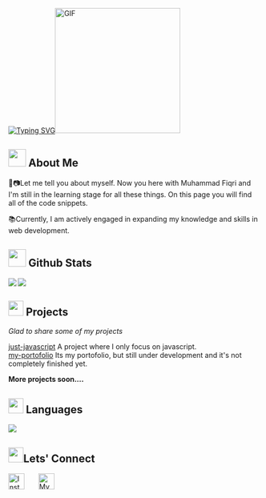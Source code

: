 [![Typing SVG](https://readme-typing-svg.demolab.com?font=Dancing+Script&size=60&pause=300&color=EEE8AA&center=true&vCenter=true&multiline=true&width=500&height=200&weight=200&lines=permenkojek+)](https://git.io/typing-svg)<img src="https://steamuserimages-a.akamaihd.net/ugc/1631947648964785474/81CBA15178466DD47195A239232202E78987B714/?imw=637&imh=358&ima=fit&impolicy=Letterbox&imcolor=%23000000&letterbox=true" width="250px" alt="GIF"  align-item="center"> 

## <img src="https://media1.giphy.com/media/B4dt6rXq6nABilHTYM/giphy.gif?cid=ecf05e47bof9nb4fs7mz8ytcejm8rrwfogu7mhv4t9muvlcf&ep=v1_gifs_search&rid=giphy.gif&ct=g" width="35"><b> About Me </b>
<p color=red>
🎨📷Let me tell you about myself. Now you here with Muhammad Fiqri and I'm still in the learning stage for all these things. On this page you will find all of the code snippets.
  
📚Currently, I am actively engaged in expanding my knowledge and skills in web development.
</p>

## <img src="https://media.giphy.com/media/iY8CRBdQXODJSCERIr/giphy.gif" width="35"><b> Github Stats </b>
<p align="center">
  <div>
  <img align="left"src="https://github-readme-stats.vercel.app/api?username=permenkojek&count_private=true&show_icons=true&theme=material-palenight&hide_border=true&bg_color=1F222E"/>
  <img align="center" src="https://github-readme-streak-stats.herokuapp.com?user=permenkojek&theme=material-palenight&hide_border=true&fire=C77800&ring=7C2AE8&background=1F222E" />
</p>

## <img src="https://media2.giphy.com/media/QssGEmpkyEOhBCb7e1/giphy.gif?cid=ecf05e47a0n3gi1bfqntqmob8g9aid1oyj2wr3ds3mg700bl&rid=giphy.gif" width ="30"><b> Projects</b>
<p><i>Glad to share some of my projects</i></p>

[just-javascript](https://github.com/permenkojek/just-javascript.git) A project where I only focus on javascript.
<br>
[my-portofolio](https://permenkojek.github.io/portofolio/) Its my portofolio, but still under development and it's not completely finished yet.
<br>
<p><b>More projects soon....</b></p>
<p></p>

## <img src="https://media0.giphy.com/media/l2Sq2zPVz6FLD6Z5S/giphy.gif?cid=ecf05e47neoggb5f814v1lgiq3pzhpwzp3r428h2pqgealjg&ep=v1_gifs_search&rid=giphy.gif&ct=g" width = "30"><b> Languages</b>
 <img align="center" src="https://github-readme-stats.vercel.app/api/top-langs/?username=permenkojek&layout=compact&title_color=000&text_color=000&bg_color=EEE8AA" />
  </div>  
<!-- Social icons section -->

## <img src="https://media.tenor.com/images/22f42c11b612b041b4038573dca18a2d/tenor.gif" width="30"><b>Lets' Connect</b>
<p align="left">
   <a href="https://instagram.com/mhmdfiqriii_"><img width="32px" alt="Instagram" title="Instagram" src="https://upload.wikimedia.org/wikipedia/commons/thumb/5/58/Instagram-Icon.png/640px-Instagram-Icon.png"/></a>
  &#8287;&#8287;&#8287;&#8287;&#8287;
  <a href="https://tentangaprill.blogspot.com/"><img width="32px" alt="My Blog" title="My Blog" src="https://upload.wikimedia.org/wikipedia/commons/thumb/b/b9/Blogger_icon_2017.svg/640px-Blogger_icon_2017.svg.png"/></a>
  &#8287;&#8287;&#8287;&#8287;&#8287;
</p>
